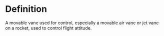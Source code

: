 # Definition

A movable vane used for control, especially a movable air vane or jet
vane on a rocket, used to control flight attitude.
